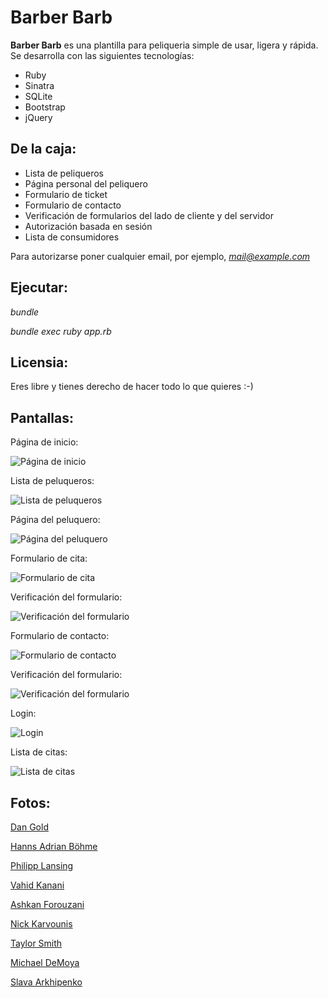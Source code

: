 # Barber Barb

**Barber Barb** es una plantilla para peliqueria simple de usar, ligera y rápida. Se desarrolla con las siguientes tecnologías:

* Ruby
* Sinatra
* SQLite
* Bootstrap
* jQuery

## De la caja:

* Lista de peliqueros
* Página personal del peliquero
* Formulario de ticket
* Formulario de contacto
* Verificación de formularios del lado de cliente y del servidor
* Autorización basada en sesión
* Lista de consumidores

Para autorizarse poner cualquier email, por ejemplo, *mail@example.com*

## Ejecutar:

*bundle*

*bundle exec ruby app.rb*

## Licensia:

Eres libre y tienes derecho de hacer todo lo que quieres :-)

## Pantallas:

Página de inicio:

![Página de inicio](screenshots/home.png "Página de inicio")

Lista de peluqueros:

![Lista de peluqueros](screenshots/barbers.png "Lista de peluqueros")

Página del peluquero:

![Página del peluquero](screenshots/barber.png "Página de peluquero")

Formulario de cita:

![Formulario de cita](screenshots/ticket.png "Formulario de cita")

Verificación del formulario:

![Verificación del formulario](screenshots/ticket_check.png "Verificación del formulario")

Formulario de contacto:

![Formulario de contacto](screenshots/contact.png "Formulario de contacto")

Verificación del formulario:

![Verificación del formulario](screenshots/contact_check.png "Verificación del formulario")

Login:

![Login](screenshots/login.png "Login")

Lista de citas:

![Lista de citas](screenshots/customers.png "Lista de citas")

## Fotos:

[Dan Gold](https://unsplash.com/@danielcgold?utm_source=unsplash&amp;utm_medium=referral&amp;utm_content=creditCopyText)

[Hanns Adrian Böhme](https://unsplash.com/@adwirawien?utm_source=unsplash&amp;utm_medium=referral&amp;utm_content=creditCopyText)

[Philipp Lansing](https://unsplash.com/@philipp_lansing?utm_source=unsplash&amp;utm_medium=referral&amp;utm_content=creditCopyText)

[Vahid Kanani](https://unsplash.com/@vahidkanani?utm_source=unsplash&amp;utm_medium=referral&amp;utm_content=creditCopyText)

[Ashkan Forouzani](https://unsplash.com/@ashkfor121?utm_source=unsplash&amp;utm_medium=referral&amp;utm_content=creditCopyText)

[Nick Karvounis](https://unsplash.com/@nickkarvounis?utm_source=unsplash&amp;utm_medium=referral&amp;utm_content=creditCopyText)

[Taylor Smith](https://unsplash.com/@whoistaylorsmith?utm_source=unsplash&amp;utm_medium=referral&amp;utm_content=creditCopyText)

[Michael DeMoya](https://unsplash.com/@demoya?utm_source=unsplash&amp;utm_medium=referral&amp;utm_content=creditCopyText)

[Slava Arkhipenko](https://unsplash.com/@s_faceless?utm_source=unsplash&amp;utm_medium=referral&amp;utm_content=creditCopyText)
